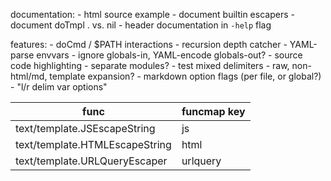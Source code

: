 documentation:
	- html source example
	- document builtin escapers
	- document doTmpl . vs. nil
	- header documentation in `-help` flag

features:
	- doCmd / $PATH interactions
	- recursion depth catcher
	- YAML-parse envvars
		- ignore globals-in, YAML-encode globals-out?
	- source code highlighting
	- separate modules?
	- test mixed delimiters
	- raw, non-html/md, template expansion?
	- markdown option flags (per file, or global?)
	- "l/r delim var options"

| func                           | funcmap key |
| ----                           | ----        |
| text/template.JSEscapeString   | js          |
| text/template.HTMLEscapeString | html        |
| text/template.URLQueryEscaper  | urlquery    |

